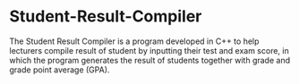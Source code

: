 # Student-Result-Compiler
The Student Result Compiler is a program developed in C++ to help lecturers compile result of student by inputting their test and exam score, in which the program generates the result of students together with grade and grade point average (GPA).
